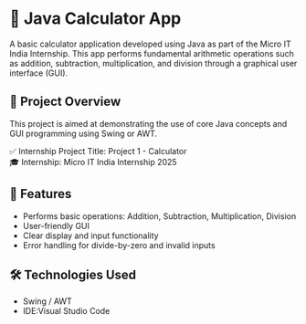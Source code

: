 # 🧮 Java Calculator App

A basic calculator application developed using Java as part of the Micro IT India Internship. This app performs fundamental arithmetic operations such as addition, subtraction, multiplication, and division through a graphical user interface (GUI).

## 📌 Project Overview

This project is aimed at demonstrating the use of core Java concepts and GUI programming using Swing or AWT.

✅ Internship Project Title: Project 1 - Calculator  
🎓 Internship: Micro IT India Internship 2025

## 🎯 Features

- Performs basic operations: Addition, Subtraction, Multiplication, Division
- User-friendly GUI
- Clear display and input functionality
- Error handling for divide-by-zero and invalid inputs

## 🛠️ Technologies Used

- Swing / AWT
- IDE:Visual Studio Code

